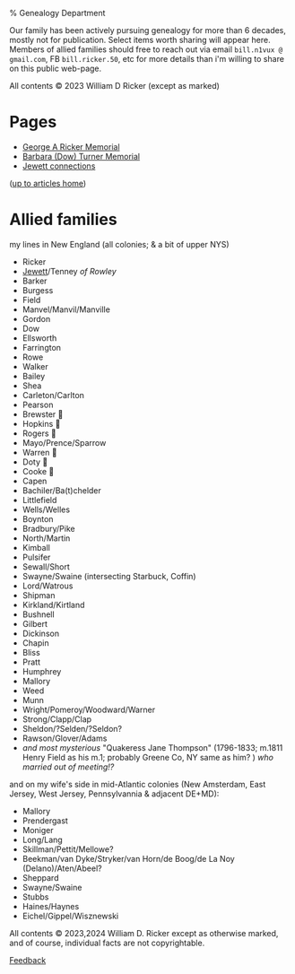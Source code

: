 % Genealogy Department

Our family has been actively pursuing genealogy for more than 6 decades, 
mostly not for publication. 
Select items worth sharing will appear here.
Members of allied families should free to reach out 
via email `bill.n1vux @ gmail.com`, FB `bill.ricker.50`, etc 
for more details than i'm willing to share on this public web-page.

All contents &copy; 2023 William D Ricker (except as marked)

# Pages 

* [George A Ricker Memorial](./GAR/GAR-Memorial.html)
* [Barbara (Dow) Turner Memorial](./Jewett/Barbara-Turner-obit.html)
* [Jewett connections](./Jewett/Jewetts-Updates.html)


([up to articles home](..))

# Allied families

my lines in New England (all colonies; & a bit of upper NYS)

* Ricker
* [Jewett](./Jewett/Jewetts-Updates.html)/Tenney _of Rowley_
* Barker
* Burgess
* Field
* Manvel/Manvil/Manville
* Gordon
* Dow
* Ellsworth
* Farrington
* Rowe
* Walker
* Bailey
* Shea
* Carleton/Carlton
* Pearson
* Brewster &#x1F4AE; 
* Hopkins &#x1F4AE; 
* Rogers &#x1F4AE; 
* Mayo/Prence/Sparrow
* Warren &#x1F4AE; 
* Doty &#x1F4AE; 
* Cooke &#x1F4AE; 
* Capen
* Bachiler/Ba(t)chelder
* Littlefield
* Wells/Welles
* Boynton
* Bradbury/Pike
* North/Martin
* Kimball
* Pulsifer
* Sewall/Short
* Swayne/Swaine (intersecting Starbuck, Coffin)
* Lord/Watrous
* Shipman
* Kirkland/Kirtland
* Bushnell
* Gilbert
* Dickinson
* Chapin
* Bliss
* Pratt
* Humphrey
* Mallory
* Weed
* Munn
* Wright/Pomeroy/Woodward/Warner
* Strong/Clapp/Clap
* Sheldon/?Selden/?Seldon?
* Rawson/Glover/Adams
* _and most mysterious_ "Quakeress Jane Thompson" (1796-1833; m.1811 Henry Field as his m.1; probably Greene Co, NY same as him? ) _who married out of meeting!?_ 

and on my wife's side in mid-Atlantic colonies (New Amsterdam, East Jersey, West Jersey, Pennsylvannia & adjacent DE+MD):

* Mallory
* Prendergast
* Moniger
* Long/Lang
* Skillman/Pettit/Mellowe?
* Beekman/van Dyke/Stryker/van Horn/de Boog/de La Noy (Delano)/Aten/Abeel?
* Sheppard
* Swayne/Swaine
* Stubbs
* Haines/Haynes
* Eichel/Gippel/Wisznewski


All contents &copy;  2023,2024  William D. Ricker
except as otherwise marked, and of course, individual facts are not copyrightable.

[Feedback](https://github.com/n1vux/articles/issues/new/choose)
